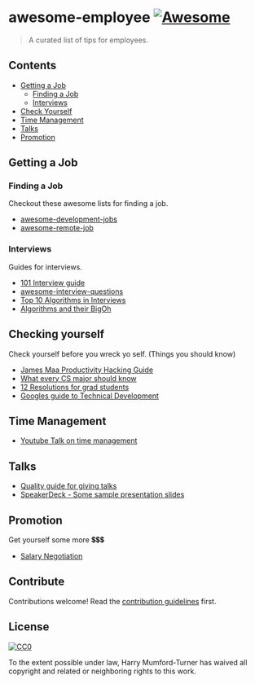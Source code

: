 # awesome-employee [![Awesome](https://cdn.rawgit.com/sindresorhus/awesome/d7305f38d29fed78fa85652e3a63e154dd8e8829/media/badge.svg)](https://github.com/sindresorhus/awesome)

> A curated list of tips for employees.


## Contents

- [Getting a Job](#getting-a-job)
  - [Finding a Job](#finding-a-job)
  - [Interviews](#interviews)
- [Check Yourself](#checking-yourself)
- [Time Management](#time-management)
- [Talks](#talks)
- [Promotion](#promotion)


## Getting a Job

### Finding a Job

Checkout these awesome lists for finding a job.

- [awesome-development-jobs](https://github.com/neutraltone/awesome-development-jobs)
- [awesome-remote-job](https://github.com/lukasz-madon/awesome-remote-job)


### Interviews

Guides for interviews.

- [101 Interview guide](https://github.com/andreis/interview)
- [awesome-interview-questions](https://github.com/MaximAbramchuck/awesome-interview-questions)
- [Top 10 Algorithms in Interviews](http://www.programcreek.com/2012/11/top-10-algorithms-for-coding-interview/)
- [Algorithms and their BigOh](http://www.bradoncode.com/blog/2012/04/big-o-algorithm-examples-in-javascript.html)

## Checking yourself

Check yourself before you wreck yo self. (Things you should know)

- [James Maa Productivity Hacking Guide](http://www.jamesmaa.com/2012/12/02/james-maas-productivity-hacking-guide/)
- [What every CS major should know](http://matt.might.net/articles/what-cs-majors-should-know/)
- [12 Resolutions for grad students](http://matt.might.net/articles/grad-student-resolutions/)
- [Googles guide to Technical Development](https://www.google.com/about/careers/students/guide-to-technical-development.html)

## Time Management

- [Youtube Talk on time management](https://www.youtube.com/watch?v=oTugjssqOT0)

## Talks

- [Quality guide for giving talks](http://speaking.io/)
- [SpeakerDeck - Some sample presentation slides](https://speakerdeck.com/)


## Promotion

Get yourself some more 💲💲💲

- [Salary Negotiation](https://fearlesssalarynegotiation.com/)


## Contribute

Contributions welcome! Read the [contribution guidelines](contributing.md) first.


## License

[![CC0](http://mirrors.creativecommons.org/presskit/buttons/88x31/svg/cc-zero.svg)](http://creativecommons.org/publicdomain/zero/1.0)

To the extent possible under law, Harry Mumford-Turner has waived all copyright and
related or neighboring rights to this work.
